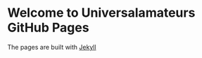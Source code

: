 # Welcome to Universalamateurs GitHub Pages

The pages are built with [Jekyll](https://jekyllrb.com/)
